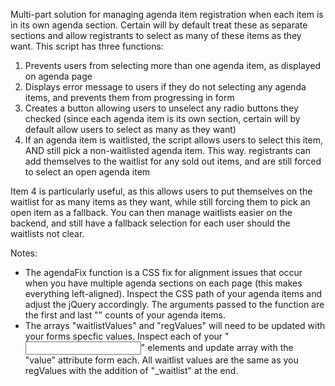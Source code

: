 Multi-part solution for managing agenda item registration when each item is in its own agenda section.  Certain will by default treat these as separate sections and allow registrants to select as many of these items as they want.  This script has three functions:

1. Prevents users from selecting more than one agenda item, as displayed on agenda page
2. Displays error message to users if they do not selecting any agenda items, and prevents them from progressing in form
3. Creates a button allowing users to unselect any radio buttons they checked (since each agenda item is its own section, certain will by default allow users to select as many as they want)
4. If an agenda item is waitlisted, the script allows users to select this item, AND still pick a non-waitlisted agenda item.  This way. registrants can add themselves to the waitlist for any sold out items, and are still forced to select an open agenda item

Item 4 is particularly useful, as this allows users to put themselves on the waitlist for as many items as they want, while still forcing them to pick an open item as a fallback.  You can then manage waitlists easier on the backend, and still have a fallback selection for each user should the waitlists not clear.

Notes:
- The agendaFix function is a CSS fix for alignment issues that occur when you have multiple agenda sections on each page (this makes everything left-aligned).  Inspect the CSS path of your agenda items and adjust the jQuery accordingly.  The arguments passed to the function are the first and last "<tr>" counts of your agenda items.
- The arrays "waitlistValues" and "regValues" will need to be updated with your forms specfic values.  Inspect each of your "<input>" elements and update array with the "value" attribute form each.  All waitlist values are the same as you regValues with the addition of "_waitlist" at the end.
